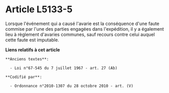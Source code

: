 # Article L5133-5

Lorsque l'événement qui a causé l'avarie est la conséquence d'une faute commise par l'une des parties engagées dans
l'expédition, il y a également lieu à règlement d'avaries communes, sauf recours contre celui auquel cette faute est
imputable.

**Liens relatifs à cet article**

	**Anciens textes**:

	  - Loi n°67-545 du 7 juillet 1967 - art. 27 (Ab)

	**Codifié par**:

	  - Ordonnance n°2010-1307 du 28 octobre 2010 - art. (V)
